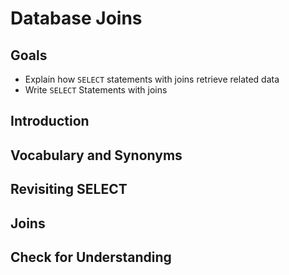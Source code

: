 # Database Joins


<!-- TODO:  Remove this note

I'm only teaching Inner Joins here just to teach the concept.  

 -->

## Goals

- Explain how `SELECT` statements with joins retrieve related data
- Write `SELECT` Statements with joins

## Introduction


## Vocabulary and Synonyms

## Revisiting SELECT

## Joins


## Check for Understanding

<!-- TODO:  Reorder question with a SELECT-Join -->

<!-- TODO:  SQL Question involving a SELECT-Join -->

<!-- TODO:  Question on key takeaway -->